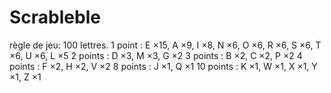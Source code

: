 # Scrableble

règle de jeu:
100 lettres.
    1 point : E ×15, A ×9, I ×8, N ×6, O ×6, R ×6, S ×6, T ×6, U ×6, L ×5
    2 points : D ×3, M ×3, G ×2
    3 points : B ×2, C ×2, P ×2
    4 points : F ×2, H ×2, V ×2
    8 points : J ×1, Q ×1
    10 points : K ×1, W ×1, X ×1, Y ×1, Z ×1 
